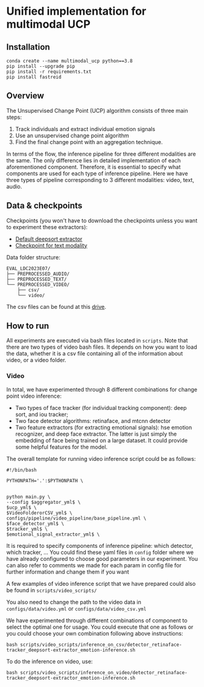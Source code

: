 # Unified implementation for multimodal UCP
## Installation

```
conda create --name multimodal_ucp python==3.8
pip install --upgrade pip
pip install -r requirements.txt
pip install fastreid
```

## Overview

The Unsupervised Change Point (UCP) algorithm consists of three main steps:
1. Track individuals and extract individual emotion signals
2. Use an unsupervised change point algorithm
3. Find the final change point with an aggregation technique.

In terms of the flow, the inference pipeline for three different modalities are the same. The only difference lies in detailed implementation of each aforementioned component. Therefore, it is essential to specify what components are used for each type of inference pipeline. Here we have three types of pipeline corresponding to 3 different modalities: video, text, audio.

## Data & checkpoints

Checkpoints (you won't have to download the checkpoints unless you want to experiment these extractors):
- [Default deepsort extractor](https://drive.google.com/file/d/1_qwTWdzT9dWNudpusgKavj_4elGgbkUN/view?usp=sharing)
- [Checkpoint for text modality](https://drive.google.com/file/d/18ROp7W-L1k81-YcZ-0amS8PugLt4B04b/view?usp=sharing)

Data folder structure:
```
EVAL_LDC2023E07/
├── PREPROCESSED_AUDIO/
├── PREPROCESSED_TEXT/
└── PREPROCESSED_VIDEO/
    ├── csv/
    └── video/
```

The csv files can be found at this [drive](https://drive.google.com/drive/folders/1rZv0MqZtGlL4ikeitdWtARDqPefJp1Wc?usp=sharing). 

## How to run
All experiments are executed via bash files located in ```scripts```. Note that there are two types of video bash files. It depends on how you want to load the data, whether it is a csv file containing all of the information about video, or a video folder.

### Video
In total, we have experimented through 8 different combinations for change point video inference:

- Two types of face tracker (for individual tracking component): deep sort, and iou tracker;
- Two face detector algorithms: retinaface, and mtcnn detector
- Two feature extractors (for extracting emotional signals): hse emotion recognizer, and deep face extractor. The latter is just simply the embedding of face being trained on a large dataset. It could provide some helpful features for the model.

The overall template for running video inference script could be as follows:

```
#!/bin/bash

PYTHONPATH='.':$PYTHONPATH \


python main.py \
--config $aggregator_yml$ \
$ucp_yml$ \
$VideoFolderorCSV_yml$ \
configs/pipeline/video_pipeline/base_pipeline.yml \
$face_detector_yml$ \
$tracker_yml$ \
$emotional_signal_extractor_yml$ \
```

It is required to specify components of inference pipeline: which detector, which tracker, … You could find these yaml files in ```config``` folder where we have already configured to choose good parameters in our experiment. You can also refer to comments we made for each param in config file for further information and change them if you want

A few examples of video inference script that we have prepared could also be found in ```scripts/video_scripts/```

You also need to change the path to the video data in ```configs/data/video.yml``` or ```configs/data/video_csv.yml```

We have experimented through different combinations of component to select the optimal one for usage. You could execute that one as follows or you could choose your own combination following above instructions:
```
bash scripts/video_scripts/inference_on_csv/detector_retinaface-tracker_deepsort-extractor_emotion-inference.sh
```

To do the inference on video, use:
```
bash scripts/video_scripts/inference_on_video/detector_retinaface-tracker_deepsort-extractor_emotion-inference.sh
```